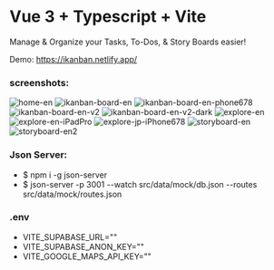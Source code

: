 # Vue 3 + Typescript + Vite

Manage & Organize your Tasks, To-Dos, & Story Boards easier!

Demo: https://ikanban.netlify.app/

### screenshots:

![home-en](https://github.com/shecodez/ispeak/blob/main/public/screenshots/home-en.png?raw=true)
![ikanban-board-en](https://github.com/shecodez/ispeak/blob/main/public/screenshots/ikanban-board-en.png?raw=true)
![ikanban-board-en-phone678](https://github.com/shecodez/ispeak/blob/main/public/screenshots/ikanban-board-en-iPhone678.png?raw=true)
![ikanban-board-en-v2](https://github.com/shecodez/ispeak/blob/main/public/screenshots/ikanban-board-en-v2.png?raw=true)
![ikanban-board-en-v2-dark](https://github.com/shecodez/ispeak/blob/main/public/screenshots/ikanban-board-en-v2-dark.png?raw=true)
![explore-en](https://github.com/shecodez/ispeak/blob/main/public/screenshots/explore-en.png?raw=true)
![explore-en-iPadPro](https://github.com/shecodez/ispeak/blob/main/public/screenshots/explore-en-iPadPro.png?raw=true)
![explore-jp-iPhone678](https://github.com/shecodez/ispeak/blob/main/public/screenshots/explore-jp-iPhone678.png?raw=true)
![storyboard-en](https://github.com/shecodez/ispeak/blob/main/public/screenshots/storyboard-en.png?raw=true)
![storyboard-en2](https://github.com/shecodez/ispeak/blob/main/public/screenshots/storyboard-en2.png?raw=true)

### Json Server:

- $ npm i -g json-server
- $ json-server -p 3001 --watch src/data/mock/db.json --routes src/data/mock/routes.json

### .env

- VITE_SUPABASE_URL=""
- VITE_SUPABASE_ANON_KEY=""
- VITE_GOOGLE_MAPS_API_KEY=""
